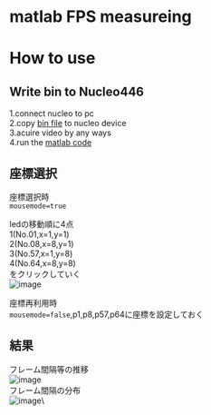 # matlab FPS measureing

# How to use
## Write bin to Nucleo446
1.connect nucleo to pc\
2.copy [bin file](nucleo446re_64bit_led_code.bin) to nucleo device\
3.acuire video by any ways\
4.run the [matlab code](im64bit.mlx)

## 座標選択
座標選択時\
```mousemode=true```

ledの移動順に4点\
1(No.01,x=1,y=1)\
2(No.08,x=8,y=1)\
3(No.57,x=1,y=8)\
4(No.64,x=8,y=8)\
をクリックしていく\
![image](https://user-images.githubusercontent.com/37872526/133704723-b2d30bc4-76b0-4484-bad4-5663c7676934.png)


座標再利用時\
```mousemode=false```,p1,p8,p57,p64に座標を設定しておく

## 結果
フレーム間隔等の推移\
![image](https://user-images.githubusercontent.com/37872526/133704800-add66a24-09f8-41c1-8765-782da07b9b00.png)\
フレーム間隔の分布\
![image](https://user-images.githubusercontent.com/37872526/133704837-1e313d2f-b2dc-4fbf-8abc-a5d7ae6fadf4.png)\
